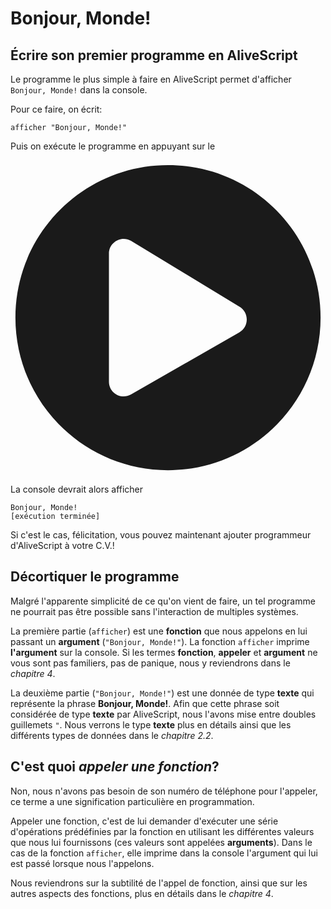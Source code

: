 # Bonjour, Monde!

## Écrire son premier programme en AliveScript

Le programme le plus simple à faire en AliveScript permet d'afficher `Bonjour, Monde!`
dans la console.

Pour ce faire, on écrit:

```
afficher "Bonjour, Monde!"
```

Puis on exécute le programme en appuyant sur le

<svg aria-hidden="true" focusable="false" data-prefix="fas" data-icon="play-circle" class="svg-inline--fa fa-play-circle fa-w-16 fa-fw fa-2x button-fa-icon" role="img" xmlns="http://www.w3.org/2000/svg" viewBox="0 0 512 512"><path fill="currentColor" d="M256 8C119 8 8 119 8 256s111 248 248 248 248-111 248-248S393 8 256 8zm115.7 272l-176 101c-15.8 8.8-35.7-2.5-35.7-21V152c0-18.4 19.8-29.8 35.7-21l176 107c16.4 9.2 16.4 32.9 0 42z"></path></svg>
<path fill="currentColor" d="M256 8C119 8 8 119 8 256s111 248 248 248 248-111 248-248S393 8 256 8zm115.7 272l-176 101c-15.8 8.8-35.7-2.5-35.7-21V152c0-18.4 19.8-29.8 35.7-21l176 107c16.4 9.2 16.4 32.9 0 42z"></path>
</svg>

La console devrait alors afficher

```
Bonjour, Monde!
[exécution terminée]
```

Si c'est le cas, félicitation, vous pouvez maintenant ajouter programmeur d'AliveScript à votre C.V.!

## Décortiquer le programme

Malgré l'apparente simplicité de ce qu'on vient de faire, un tel programme ne pourrait pas être
possible sans l'interaction de multiples systèmes.

La première partie (`afficher`) est une **fonction** que nous appelons en lui passant un **argument**
(`"Bonjour, Monde!"`). La fonction `afficher` imprime **l'argument** sur la console. Si les termes
**fonction**, **appeler** et **argument** ne vous sont pas familiers, pas de panique, nous
y reviendrons dans le _chapitre 4_.

La deuxième partie (`"Bonjour, Monde!"`) est une donnée de type **texte** qui représente la phrase
**Bonjour, Monde!**. Afin que cette phrase soit considérée de type **texte** par AliveScript, nous
l'avons mise entre doubles guillemets `"`. Nous verrons le type **texte** plus en détails ainsi que les
différents types de données dans le _chapitre 2.2_.

## C'est quoi _appeler une fonction_?

Non, nous n'avons pas besoin de son numéro de téléphone pour l'appeler, ce terme a une signification
particulière en programmation.

Appeler une fonction, c'est de lui demander d'exécuter une série d'opérations prédéfinies par la fonction en
utilisant les différentes valeurs que nous lui fournissons (ces valeurs sont appelées **arguments**). Dans le cas de la
fonction `afficher`, elle imprime dans la console l'argument qui lui est passé lorsque nous l'appelons.

Nous reviendrons sur la subtilité de l'appel de fonction, ainsi que sur les autres aspects des fonctions,
plus en détails dans le _chapitre 4_.
